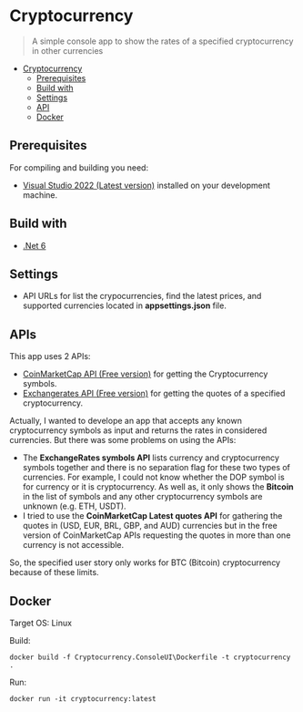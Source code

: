 # Cryptocurrency

> A simple console app to show the rates of a specified cryptocurrency in other currencies

- [Cryptocurrency](#truelayer-hachernews)
  - [Prerequisites](#prerequisites)
  - [Build with](#build-with)
  - [Settings](#settings)
  - [API](#apis)
  - [Docker](#docker)
## Prerequisites

For compiling and building you need:

- [Visual Studio 2022 (Latest version)](https://visualstudio.microsoft.com/) installed on your development machine.

## Build with
- [.Net 6](https://dotnet.microsoft.com/download/dotnet/6.0)

## Settings
- API URLs for list the crypocurrencies, find the latest prices, and supported currencies located in **appsettings.json** file.

## APIs
This app uses 2 APIs:
  - [CoinMarketCap API (Free version)](https://coinmarketcap.com/api/documentation/v1/#operation/getV1CryptocurrencyMap) for getting the Cryptocurrency symbols.
  - [Exchangerates API (Free version)](https://apilayer.com/marketplace/exchangerates_data-api) for getting the quotes of a specified cryptocurrency.

Actually, I wanted to develope an app that accepts any known cryptocurrency symbols as input and returns the rates in considered currencies. But there was some problems on using the APIs: 
- The **ExchangeRates symbols API** lists currency and cryptocurrency symbols together and there is no separation flag for these two types of currencies. For example, I could not know whether the DOP symbol is for currency or it is cryptocurrency. As well as, it only shows the **Bitcoin** in the list of symbols and any other cryptocurrency symbols are unknown (e.g. ETH, USDT).
- I tried to use the **CoinMarketCap Latest quotes API** for gathering the quotes in (USD, EUR, BRL, GBP, and AUD) currencies but in the free version of CoinMarketCap APIs requesting the quotes in more than one currency is not accessible. 

So, the specified user story only works for BTC (Bitcoin) cryptocurrency because of these limits.


## Docker

Target OS: Linux

Build: 
```
docker build -f Cryptocurrency.ConsoleUI\Dockerfile -t cryptocurrency .
```

Run:
```
docker run -it cryptocurrency:latest

```

